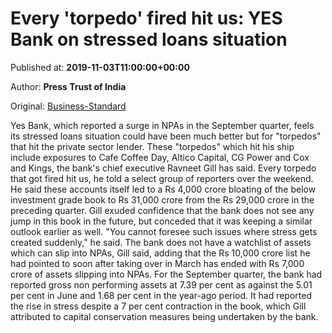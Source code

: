 
# Every 'torpedo' fired hit us: YES Bank on stressed loans situation

Published at: **2019-11-03T11:00:00+00:00**

Author: **Press Trust of India**

Original: [Business-Standard](https://www.business-standard.com/article/pti-stories/every-torpedo-fired-hit-us-yes-bank-on-stressed-loans-119110300442_1.html)

Yes Bank, which reported a surge in NPAs in the September quarter, feels its stressed loans situation could have been much better but for "torpedos" that hit the private sector lender.
These "torpedos" which hit his ship include exposures to Cafe Coffee Day, Altico Capital, CG Power and Cox and Kings, the bank's chief executive Ravneet Gill has said.
Every torpedo that got fired hit us, he told a select group of reporters over the weekend.
He said these accounts itself led to a Rs 4,000 crore bloating of the below investment grade book to Rs 31,000 crore from the Rs 29,000 crore in the preceding quarter.
Gill exuded confidence that the bank does not see any jump in this book in the future, but conceded that it was keeping a similar outlook earlier as well.
"You cannot foresee such issues where stress gets created suddenly," he said.
The bank does not have a watchlist of assets which can slip into NPAs, Gill said, adding that the Rs 10,000 crore list he had pointed to soon after taking over in March has ended with Rs 7,000 crore of assets slipping into NPAs.
For the September quarter, the bank had reported gross non performing assets at 7.39 per cent as against the 5.01 per cent in June and 1.68 per cent in the year-ago period.
It had reported the rise in stress despite a 7 per cent contraction in the book, which Gill attributed to capital conservation measures being undertaken by the bank.
